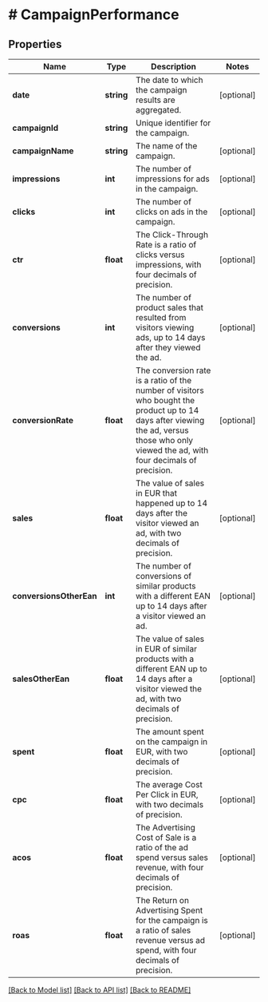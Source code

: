 # # CampaignPerformance

## Properties

Name | Type | Description | Notes
------------ | ------------- | ------------- | -------------
**date** | **string** | The date to which the campaign results are aggregated. | [optional]
**campaignId** | **string** | Unique identifier for the campaign. |
**campaignName** | **string** | The name of the campaign. | [optional]
**impressions** | **int** | The number of impressions for ads in the campaign. | [optional]
**clicks** | **int** | The number of clicks on ads in the campaign. | [optional]
**ctr** | **float** | The Click-Through Rate is a ratio of clicks versus impressions, with four decimals of precision. | [optional]
**conversions** | **int** | The number of product sales that resulted from visitors viewing ads, up to 14 days after they viewed the ad. | [optional]
**conversionRate** | **float** | The conversion rate is a ratio of the number of visitors who bought the product up to 14 days after viewing the ad, versus those who only viewed the ad, with four decimals of precision. | [optional]
**sales** | **float** | The value of sales in EUR that happened up to 14 days after the visitor viewed an ad, with two decimals of precision. | [optional]
**conversionsOtherEan** | **int** | The number of conversions of similar products with a different EAN up to 14 days after a visitor viewed an ad. | [optional]
**salesOtherEan** | **float** | The value of sales in EUR of similar products with a different EAN up to 14 days after a visitor viewed the ad, with two decimals of precision. | [optional]
**spent** | **float** | The amount spent on the campaign in EUR, with two decimals of precision. | [optional]
**cpc** | **float** | The average Cost Per Click in EUR, with two decimals of precision. | [optional]
**acos** | **float** | The Advertising Cost of Sale is a ratio of the ad spend versus sales revenue, with four decimals of precision. | [optional]
**roas** | **float** | The Return on Advertising Spent for the campaign is a ratio of sales revenue versus ad spend, with four decimals of precision. | [optional]

[[Back to Model list]](../../README.md#models) [[Back to API list]](../../README.md#endpoints) [[Back to README]](../../README.md)
